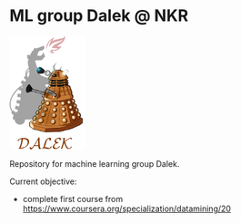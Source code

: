 ML group Dalek @ NKR 
====================
<img height=200 src="doc/logo.png">

Repository for machine learning group Dalek. 

Current objective: 
* complete first course from https://www.coursera.org/specialization/datamining/20
